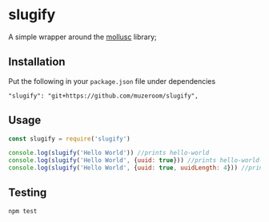 # slugify

A simple wrapper around the [mollusc](https://github.com/muzeroom/mollusc) library;

## Installation
Put the following in your `package.json` file under dependencies

`"slugify": "git+https://github.com/muzeroom/slugify",`

## Usage

```js
const slugify = require('slugify')

console.log(slugify('Hello World')) //prints hello-world
console.log(slugify('Hello World', {uuid: true})) //prints hello-world-a6b1c3
console.log(slugify('Hello World', {uuid: true, uuidLength: 4})) //prints hello-world-a6b1
```

## Testing

`npm test`
